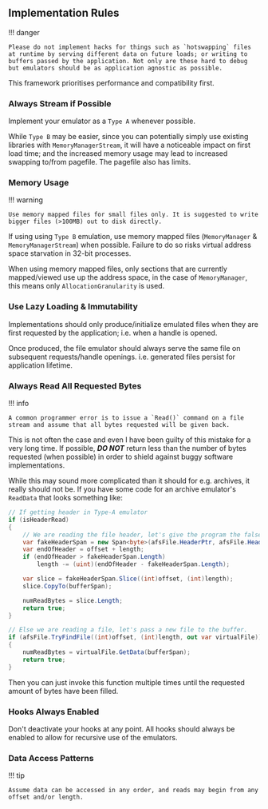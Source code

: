 ## Implementation Rules

!!! danger

    Please do not implement hacks for things such as `hotswapping` files at runtime by serving different data on future loads; or writing to buffers passed by the application. Not only are these hard to debug but emulators should be as application agnostic as possible. 

This framework prioritises performance and compatibility first.  

### Always Stream if Possible

Implement your emulator as a `Type A` whenever possible.  

While `Type B` may be easier, since you can potentially simply use existing libraries with `MemoryManagerStream`, it will have a noticeable impact on first load time; and the increased memory usage may lead to increased swapping to/from pagefile. The pagefile also has limits.

### Memory Usage

!!! warning

    Use memory mapped files for small files only. It is suggested to write bigger files (>100MB) out to disk directly.

If using using `Type B` emulation, use memory mapped files (`MemoryManager` & `MemoryManagerStream`) when possible. Failure to do so risks virtual address space starvation in 32-bit processes.  

When using memory mapped files, only sections that are currently mapped/viewed use up the address space, in the case of `MemoryManager`, this means only `AllocationGranularity` is used.  

### Use Lazy Loading & Immutability

Implementations should only produce/initialize emulated files when they are first requested by the application; i.e. when a handle is opened.  

Once produced, the file emulator should always serve the same file on subsequent requests/handle openings. i.e. generated files persist for application lifetime.

### Always Read All Requested Bytes

!!! info

    A common programmer error is to issue a `Read()` command on a file stream and assume that all bytes requested will be given back.

This is not often the case and even I have been guilty of this mistake for a very long time. If possible, ***DO NOT*** return less than the number of bytes requested (when possible) in order to shield against buggy software implementations.  

While this may sound more complicated than it should for e.g. archives, it really should not be. If you have some code for an archive emulator's `ReadData` that looks something like:

```csharp
// If getting header in Type-A emulator
if (isHeaderRead)
{
    // We are reading the file header, let's give the program the false header.
    var fakeHeaderSpan = new Span<byte>(afsFile.HeaderPtr, afsFile.Header.Length);
    var endOfHeader = offset + length;
    if (endOfHeader > fakeHeaderSpan.Length)
        length -= (uint)(endOfHeader - fakeHeaderSpan.Length);

    var slice = fakeHeaderSpan.Slice((int)offset, (int)length);
    slice.CopyTo(bufferSpan);

    numReadBytes = slice.Length;
    return true;
}

// Else we are reading a file, let's pass a new file to the buffer.
if (afsFile.TryFindFile((int)offset, (int)length, out var virtualFile))
{
    numReadBytes = virtualFile.GetData(bufferSpan);
    return true;
}
```

Then you can just invoke this function multiple times until the requested amount of bytes have been filled.

### Hooks Always Enabled

Don't deactivate your hooks at any point. All hooks should always be enabled to allow for recursive use of the emulators.

### Data Access Patterns

!!! tip

    Assume data can be accessed in any order, and reads may begin from any offset and/or length.  